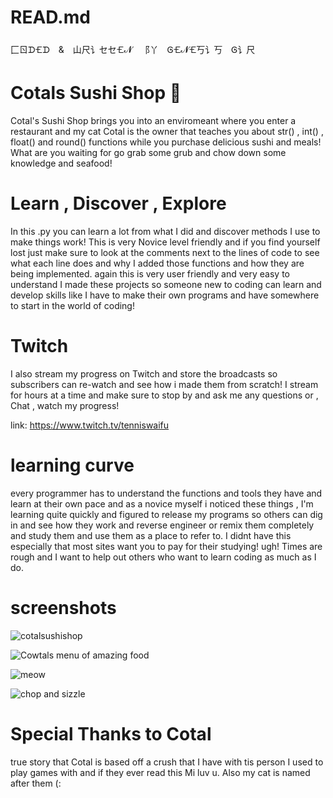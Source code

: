 # READ.md
⼕ㄖᗪ🝗ᗪ & 山尺讠セセ🝗𝓝 ⻏丫 Ꮆ🝗𝓝🝗丂讠丂 Ꮆ讠尺
# Cotals Sushi Shop 🍣
Cotal's Sushi Shop brings you into an enviromeant
where you enter a restaurant and my cat Cotal is the owner that teaches you about str() , int() ,
float() and round() functions while you purchase delicious sushi and meals! What are you waiting for go grab some
grub and chow down some knowledge and seafood!

# Learn , Discover , Explore
In this .py you can learn a lot from what I did and discover methods I use to make things work! This is very Novice level friendly
and if you find yourself lost just make sure to look at the comments next to the lines of code to see what each line does and why 
I added those functions and how they are being implemented. again this is very user friendly and very easy to understand I made
these projects so someone new to coding can learn and develop skills like I have to make their own programs and have somewhere to
start in the world of coding!

# Twitch
I also stream my progress on Twitch and store the broadcasts so subscribers can re-watch and see how i made them from scratch! I stream for hours
at a time and make sure to stop by and ask me any questions or , Chat , watch my progress!

link: https://www.twitch.tv/tenniswaifu 
# learning curve
every programmer has to understand the functions and tools they have and learn at their own pace and as a novice myself i noticed these
things , I'm learning quite quickly and figured to release my programs so others can dig in and see how they work and reverse engineer
or remix them completely and study them and use them as a place to refer to. I didnt have this especially that most sites want you to 
pay for their studying! ugh! Times are rough and I want to help out others who want to learn coding as much as I do.
# screenshots
![cotalsushishop](https://user-images.githubusercontent.com/87259615/126913133-980eba6b-8ade-4927-baaf-1318c146ce1d.png)

![Cowtals menu of amazing food](https://user-images.githubusercontent.com/87259615/126913310-e8dfaa15-109b-4b2d-8eef-77689b63b01b.PNG)

![meow](https://user-images.githubusercontent.com/87259615/126913364-5dd03aaf-140a-4a69-91e6-6d08ecfb124d.PNG)

![chop and sizzle](https://user-images.githubusercontent.com/87259615/126913422-096baff7-7a2c-46b3-8660-28d8928a950e.PNG)

# Special Thanks to Cotal
true story that Cotal is based off a crush that I have with tis person I used to play games with and if they ever read this Mi
luv u. Also my cat is named after them (:

